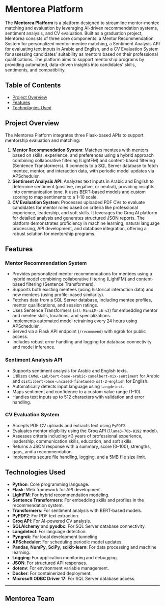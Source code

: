 # Mentorea Platform

The **Mentorea Platform** is a platform designed to streamline mentor-mentee matching and evaluation by leveraging AI-driven recommendation systems, sentiment analysis, and CV evaluation. Built as a graduation project, Mentorea consists of three core components: a Mentor Recommendation System for personalized mentor-mentee matching, a Sentiment Analysis API for evaluating text inputs in Arabic and English, and a CV Evaluation System for assessing candidates' suitability as mentors based on their professional qualifications. The platform aims to support mentorship programs by providing automated, data-driven insights into candidates' skills, sentiments, and compatibility.

## Table of Contents
- [Project Overview](#project-overview)
- [Features](#features)
- [Technologies Used](#technologies-used)

## Project Overview
The Mentorea Platform integrates three Flask-based APIs to support mentorship evaluation and matching:
1. **Mentor Recommendation System**: Matches mentees with mentors based on skills, experience, and preferences using a hybrid approach combining collaborative filtering (LightFM) and content-based filtering (Sentence Transformers). It connects to a SQL Server database to fetch mentee, mentor, and interaction data, with periodic model updates via APScheduler.
2. **Sentiment Analysis API**: Analyzes text inputs in Arabic and English to determine sentiment (positive, negative, or neutral), providing insights into communication tone. It uses BERT-based models and custom scoring to map sentiments to a 1–10 scale.
3. **CV Evaluation System**: Processes uploaded PDF CVs to evaluate candidates for mentor roles based on criteria like professional experience, leadership, and soft skills. It leverages the Groq AI platform for detailed analysis and generates structured JSON reports.
The platform demonstrates proficiency in machine learning, natural language processing, API development, and database integration, offering a robust solution for mentorship programs.

## Features
### Mentor Recommendation System
- Provides personalized mentor recommendations for mentees using a hybrid model combining collaborative filtering (LightFM) and content-based filtering (Sentence Transformers).
- Supports both existing mentees (using historical interaction data) and new mentees (using profile-based similarity).
- Fetches data from a SQL Server database, including mentee profiles, mentor qualifications, and session ratings.
- Uses Sentence Transformers (`all-MiniLM-L6-v2`) for embedding mentor and mentee skills, locations, and specializations.
- Implements automated model retraining every 24 hours using APScheduler.
- Served via a Flask API endpoint (`/recommend`) with ngrok for public access.
- Includes robust error handling and logging for database connectivity and model inference.

### Sentiment Analysis API
- Supports sentiment analysis for Arabic and English texts.
- Utilizes `CAMeL-Lab/bert-base-arabic-camelbert-mix-sentiment` for Arabic and `distilbert-base-uncased-finetuned-sst-2-english` for English.
- Automatically detects input language using `langdetect`.
- Maps sentiment and confidence to a custom value range (1–10).
- Handles text inputs up to 512 characters with validation and error handling.

### CV Evaluation System
- Accepts PDF CV uploads and extracts text using `PyPDF2`.
- Evaluates mentor eligibility using the Groq API (`llama3-70b-8192` model).
- Assesses criteria including ≥3 years of professional experience, leadership, communication skills, education, and soft skills.
- Returns a JSON response with a summary, score (0–100), strengths, gaps, and a recommendation.
- Implements secure file handling, logging, and a 5MB file size limit.

## Technologies Used
- **Python**: Core programming language.
- **Flask**: Web framework for API development.
- **LightFM**: For hybrid recommendation modeling.
- **Sentence Transformers**: For embedding skills and profiles in the recommendation system.
- **Transformers**: For sentiment analysis with BERT-based models.
- **PyPDF2**: For PDF text extraction.
- **Groq API**: For AI-powered CV analysis.
- **SQLAlchemy** and **pyodbc**: For SQL Server database connectivity.
- **Langdetect**: For language detection.
- **Pyngrok**: For local development tunneling.
- **APScheduler**: For scheduling periodic model updates.
- **Pandas**, **NumPy**, **SciPy**, **scikit-learn**: For data processing and machine learning.
- **Logging**: For application monitoring and debugging.
- **JSON**: For structured API responses.
- **dotenv**: For environment variable management.
- **Docker**: For containerized deployment.
- **Microsoft ODBC Driver 17**: For SQL Server database access.
___
## **Mentorea Team**


